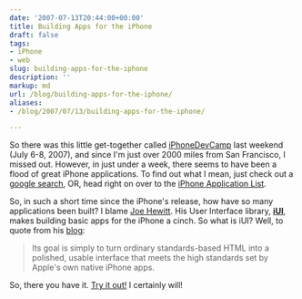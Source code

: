 ```yaml
---
date: '2007-07-13T20:44:00+00:00'
title: Building Apps for the iPhone
draft: false
tags:
- iPhone
- web
slug: building-apps-for-the-iphone
description: ''
markup: md
url: /blog/building-apps-for-the-iphone/
aliases:
- /blog/2007/07/13/building-apps-for-the-iphone/

---
```


So there was this little get-together called [iPhoneDevCamp](http://barcamp.org/iPhoneDevCamp) last weekend (July 6-8, 2007), and since I'm just over 2000 miles from San Francisco, I missed out. However, in just under a week, there seems to have been a flood of great iPhone applications. To find out what I mean, just check out a [google search](http://www.google.com/search?hl=en&q=iphone+applications&btnG=Search), OR, head right on over to the [iPhone Application List](http://iphoneapplicationlist.com/).  
  
So, in such a short time since the iPhone's release, how have so many applications been built? I blame [Joe Hewitt](http://www.joehewitt.com/). His User Interface library, **[iUI](http://code.google.com/p/iui/)**, makes building basic apps for the iPhone a cinch. So what is iUI? Well, to quote from his [blog](http://www.joehewitt.com/blog/introducing_iui.php):  

>   
> Its goal is simply to turn ordinary standards-based HTML into a polished, usable interface that meets the high standards set by Apple's own native iPhone apps.

  
So, there you have it. [Try it out!](http://code.google.com/p/iui/source) I certainly will!
